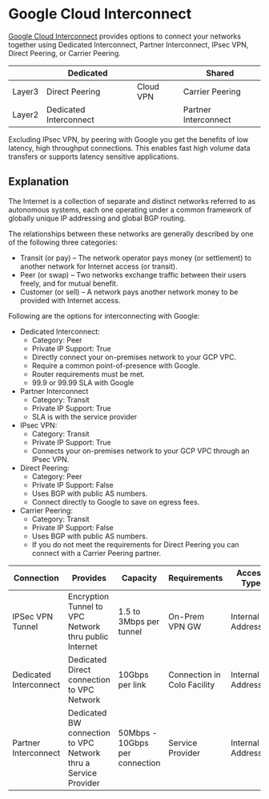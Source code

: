 # Google Cloud Interconnect

[Google Cloud Interconnect](https://cloud.google.com/interconnect/) provides options to connect your networks together using Dedicated Interconnect, Partner Interconnect, IPsec VPN, Direct Peering, or Carrier Peering.

|        | Dedicated              |           | Shared               |
|--------|------------------------|-----------|----------------------|
| Layer3 | Direct Peering         | Cloud VPN | Carrier Peering      |
| Layer2 | Dedicated Interconnect |           | Partner Interconnect |

Excluding IPsec VPN, by peering with Google you get the benefits of low latency, high throughput connections. This enables fast high volume data transfers or supports latency sensitive applications.

## Explanation

The Internet is a collection of separate and distinct networks referred to as autonomous systems, each one operating under a common framework of globally unique IP addressing and global BGP routing.

The relationships between these networks are generally described by one of the following three categories:

* Transit (or pay) – The network operator pays money (or settlement) to another network for Internet access (or transit).
* Peer (or swap) – Two networks exchange traffic between their users freely, and for mutual benefit.
* Customer (or sell) – A network pays another network money to be provided with Internet access.

Following are the options for interconnecting with Google:

* Dedicated Interconnect:
  * Category: Peer
  * Private IP Support: True
  * Directly connect your on-premises network to your GCP VPC.
  * Require a common point-of-presence with Google.
  * Router requirements must be met.
  * 99.9 or 99.99 SLA with Google
* Partner Interconnect
  * Category: Transit
  * Private IP Support: True
  * SLA is with the service provider
* IPsec VPN:
  * Category: Transit
  * Private IP Support: True
  * Connects your on-premises network to your GCP VPC through an IPsec VPN.
* Direct Peering:
  * Category: Peer
  * Private IP Support: False
  * Uses BGP with public AS numbers.
  * Connect directly to Google to save on egress fees.
* Carrier Peering:
  * Category: Transit
  * Private IP Support: False
  * Uses BGP with public AS numbers.
  * If you do not meet the requirements for Direct Peering you can connect with a Carrier Peering partner.

| Connection       | Provides                                              | Capacity                | Requirements   | Access Type |
|------------------|-------------------------------------------------------|-------------------------|----------------|-------------|
| IPSec VPN Tunnel | Encryption Tunnel to VPC Network thru public Internet | 1.5 to 3Mbps per tunnel | On-Prem VPN GW | Internal IP Addresses |
| Dedicated Interconnect | Dedicated Direct connection to VPC Network | 10Gbps per link | Connection in Colo Facility | Internal IP Addresses |
| Partner Interconnect | Dedicated BW connection to VPC Network thru a Service Provider | 50Mbps - 10Gbps per connection | Service Provider | Internal IP Addresses |
